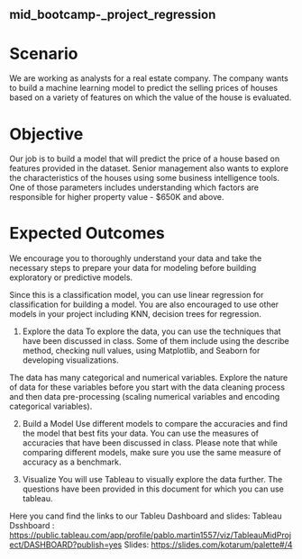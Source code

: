 ## mid_bootcamp-_project_regression

# Scenario

We are working as analysts for a real estate company. The company wants to build a machine learning model to predict the selling prices of houses based on a variety of features on which the value of the house is evaluated. 
# Objective

Our job is to build a model that will predict the price of a house based on features provided in the dataset. Senior management also wants to explore the characteristics of the houses using some business intelligence tools. One of those parameters includes understanding which factors are responsible for higher property value - $650K and above.

# Expected Outcomes
We encourage you to thoroughly understand your data and take the necessary steps to prepare your data for modeling before building exploratory or predictive models.

Since this is a classification model, you can use linear regression for classification for building a model. You are also encouraged to use other models in your project including KNN, decision trees for regression.

1. Explore the data
To explore the data, you can use the techniques that have been discussed in class. Some of them include using the describe method, checking null values, using Matplotlib, and Seaborn for developing visualizations.

The data has many categorical and numerical variables. Explore the nature of data for these variables before you start with the data cleaning process and then data pre-processing (scaling numerical variables and encoding categorical variables).

2. Build a Model
Use different models to compare the accuracies and find the model that best fits your data. You can use the measures of accuracies that have been discussed in class. Please note that while comparing different models, make sure you use the same measure of accuracy as a benchmark.

3. Visualize
You will use Tableau to visually explore the data further. The questions have been provided in this document for which you can use tableau.

Here you cand find the links to our Tableu Dashboard and slides:
Tableau Dsshboard : https://public.tableau.com/app/profile/pablo.martin1557/viz/TableauMidProject/DASHBOARD?publish=yes
Slides: https://slides.com/kotarum/palette#/4
